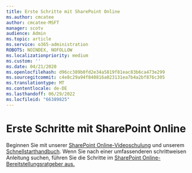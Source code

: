 ```yaml
---
title: Erste Schritte mit SharePoint Online
ms.author: cmcatee
author: cmcatee-MSFT
manager: scotv
audience: Admin
ms.topic: article
ms.service: o365-administration
ROBOTS: NOINDEX, NOFOLLOW
ms.localizationpriority: medium
ms.custom: ''
ms.date: 04/21/2020
ms.openlocfilehash: d96cc389b0fd2e34a5819f81eac83b6ca473e299
ms.sourcegitcommit: c4e8c29a94f840816a023131ea7b4a2bf876c305
ms.translationtype: MT
ms.contentlocale: de-DE
ms.lasthandoff: 06/29/2022
ms.locfileid: "66389825"
---
```

# <a name="get-started-with-sharepoint-online"></a>Erste Schritte mit SharePoint Online

Beginnen Sie mit unserer [SharePoint Online-Videoschulung](https://go.microsoft.com/fwlink/?linkid=866438) und unserem [Schnellstarthandbuch](https://go.microsoft.com/fwlink/?linkid=866437). Wenn Sie nach einer umfassenderen schrittweisen Anleitung suchen, führen Sie die Schritte im [SharePoint Online-Bereitstellungsratgeber aus.](https://portal.office.com/onboarding/sharepointonline#/)
  

